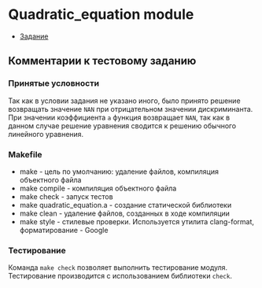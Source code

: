 # Quadratic_equation module

- [Задание](./Task.md)

## Комментарии к тестовому заданию

### Принятые условности

Так как в условии задания не указано иного, было принято решение возвращать значение `NAN` при отрицательном значении дискриминанта.  
При значении коэффициента `a` функция возвращает `NAN`, так как в данном случае решение уравнения сводится к решению обычного линейного уравнения.

### Makefile
- make - цель по умолчанию: удаление файлов, компиляция объектного файла  
- make compile - компиляция объектного файла
- make check - запуск тестов  
- make quadratic_equation.a - создание статической библиотеки  
- make clean - удаление файлов, созданных в ходе компиляции 
- make style - стилевые проверки. Используется утилита clang-format, форматирование - Google  

### Тестирование
Команда `make check` позволяет выполнить тестирование модуля.
Тестирование производится с использованием библиотеки `check`.

